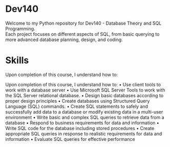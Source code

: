 # Dev140
Welcome to my Python repository for Dev140 - Database Theory and SQL Programming.<br/> 
Each project focuses on different aspects of SQL, from basic querying to more advanced database planning, design, and coding.


# Skills
Upon completion of this course, I understand how to:<br/>


Upon completion of this course, I understand how to:
• Use client tools to work with a database server
• Use Microsoft SQL Server Tools to work with the SQL Server relational database.
• Design basic databases according to proper design principles
• Create databases using Structured Query Language (SQL) commands.
• Create SQL statements to safely and successfully add data to a database or modify existing data in a multi-user
environment
• Write basic and complex SQL queries to retrieve data from a database
• Respond to business requirements for data and information
• Write SQL code for the database including stored procedures
• Create appropriate SQL queries in response to realistic requirements for data and information
• Evaluate SQL queries for effective performance
